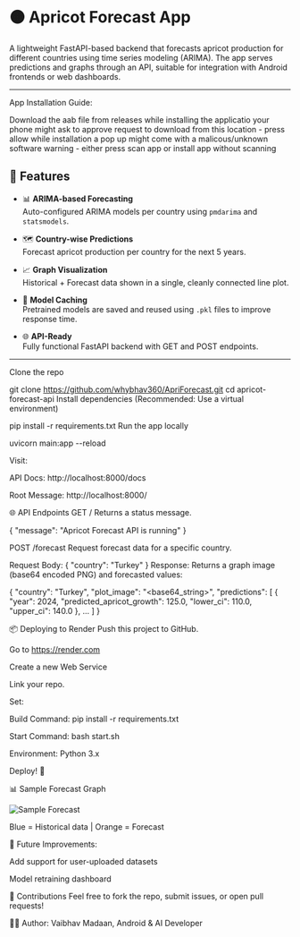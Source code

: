 # 🟠 Apricot Forecast App

A lightweight FastAPI-based backend that forecasts apricot production for different countries using time series modeling (ARIMA). The app serves predictions and graphs through an API, suitable for integration with Android frontends or web dashboards.

---

App Installation Guide:


Download the aab file from releases
while installing the applicatio your phone might ask to approve request to download from this location - press allow
while installation a pop up might come with a malicous/unknown software warning - either press scan app or install app without scanning

## 🚀 Features

- 📊 **ARIMA-based Forecasting**  
  Auto-configured ARIMA models per country using `pmdarima` and `statsmodels`.

- 🗺️ **Country-wise Predictions**  
  Forecast apricot production per country for the next 5 years.

- 📈 **Graph Visualization**  
  Historical + Forecast data shown in a single, cleanly connected line plot.

- 💾 **Model Caching**  
  Pretrained models are saved and reused using `.pkl` files to improve response time.

- 🌐 **API-Ready**  
  Fully functional FastAPI backend with GET and POST endpoints.

---
Clone the repo


git clone https://github.com/whybhav360/ApriForecast.git
cd apricot-forecast-api
Install dependencies
(Recommended: Use a virtual environment)

pip install -r requirements.txt
Run the app locally

uvicorn main:app --reload


Visit:

API Docs: http://localhost:8000/docs

Root Message: http://localhost:8000/

🌐 API Endpoints
GET /
Returns a status message.

{
  "message": "Apricot Forecast API is running"
}


POST /forecast
Request forecast data for a specific country.

Request Body:
{
  "country": "Turkey"
}
Response:
Returns a graph image (base64 encoded PNG) and forecasted values:

{
  "country": "Turkey",
  "plot_image": "<base64_string>",
  "predictions": [
    {
      "year": 2024,
      "predicted_apricot_growth": 125.0,
      "lower_ci": 110.0,
      "upper_ci": 140.0
    },
    ...
  ]
}

📦 Deploying to Render
Push this project to GitHub.

Go to https://render.com

Create a new Web Service

Link your repo.

Set:

Build Command: pip install -r requirements.txt

Start Command: bash start.sh

Environment: Python 3.x

Deploy! 🎉

📊 Sample Forecast Graph

![Sample Forecast](https://github.com/user-attachments/assets/e9e3412d-7b68-4798-acd0-7aa72b59fa42)


Blue = Historical data | Orange = Forecast

📌 Future Improvements:

Add support for user-uploaded datasets

Model retraining dashboard

🤝 Contributions
Feel free to fork the repo, submit issues, or open pull requests!

🧑‍💻 Author:
Vaibhav Madaan,
Android & AI Developer

